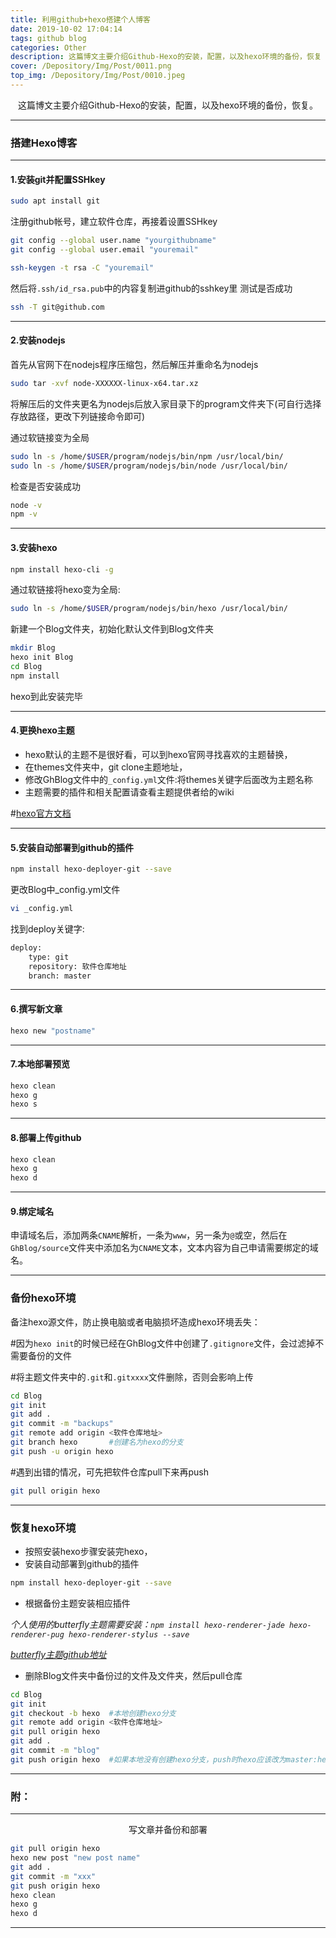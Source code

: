 ```yaml
---
title: 利用github+hexo搭建个人博客
date: 2019-10-02 17:04:14
tags: github blog
categories: Other
description: 这篇博文主要介绍Github-Hexo的安装，配置，以及hexo环境的备份，恢复
cover: /Depository/Img/Post/0011.png
top_img: /Depository/Img/Post/0010.jpeg
---
```


<center>这篇博文主要介绍Github-Hexo的安装，配置，以及hexo环境的备份，恢复。</center>


---
### 搭建Hexo博客
---

#### 1.安装git并配置SSHkey
```bash
sudo apt install git
```
注册github帐号，建立软件仓库，再接着设置SSHkey
```bash
git config --global user.name "yourgithubname"
git config --global user.email "youremail"
```
```bash
ssh-keygen -t rsa -C "youremail"
```
然后将`.ssh/id_rsa.pub`中的内容复制进github的sshkey里
测试是否成功
```bash
ssh -T git@github.com
```

---
#### 2.安装nodejs

首先从官网下在nodejs程序压缩包，然后解压并重命名为nodejs

```bash
sudo tar -xvf node-XXXXXX-linux-x64.tar.xz
```

将解压后的文件夹更名为nodejs后放入家目录下的program文件夹下(可自行选择存放路径，更改下列链接命令即可)

通过软链接变为全局

```bash
sudo ln -s /home/$USER/program/nodejs/bin/npm /usr/local/bin/
sudo ln -s /home/$USER/program/nodejs/bin/node /usr/local/bin/
```

检查是否安装成功

```bash
node -v
npm -v
```

---

#### 3.安装hexo

```bash
npm install hexo-cli -g
```

通过软链接将hexo变为全局:

```bash
sudo ln -s /home/$USER/program/nodejs/bin/hexo /usr/local/bin/
```

新建一个Blog文件夹，初始化默认文件到Blog文件夹

```bash
mkdir Blog
hexo init Blog
cd Blog
npm install
```

hexo到此安装完毕

---
#### 4.更换hexo主题

* hexo默认的主题不是很好看，可以到hexo官网寻找喜欢的主题替换，
* 在themes文件夹中，git clone主题地址，
* 修改GhBlog文件中的`_config.yml`文件:将themes关键字后面改为主题名称
* 主题需要的插件和相关配置请查看主题提供者给的wiki

 #[hexo官方文档](https://hexo.io/zh-cn/docs/)

---

#### 5.安装自动部署到github的插件

```bash
npm install hexo-deployer-git --save
```

更改Blog中_config.yml文件

```bash
vi _config.yml
```

找到deploy关键字:

```bash
deploy:
    type: git
    repository: 软件仓库地址
    branch: master
```

---

#### 6.撰写新文章

```bash
hexo new "postname"
```

---

#### 7.本地部署预览

```bash
hexo clean
hexo g
hexo s
```

---

#### 8.部署上传github

```bash
hexo clean
hexo g
hexo d
```

---

#### 9.绑定域名

申请域名后，添加两条`CNAME`解析，一条为`www`，另一条为`@`或空，然后在`GhBlog/source`文件夹中添加名为`CNAME`文本，文本内容为自己申请需要绑定的域名。

---

### 备份hexo环境

备注hexo源文件，防止换电脑或者电脑损坏造成hexo环境丢失：

#因为`hexo init`的时候已经在GhBlog文件中创建了`.gitignore`文件，会过滤掉不需要备份的文件

#将主题文件夹中的`.git`和`.gitxxxx`文件删除，否则会影响上传

```bash
cd Blog
git init
git add .
git commit -m "backups"
git remote add origin <软件仓库地址>
git branch hexo       #创建名为hexo的分支
git push -u origin hexo
```
#遇到出错的情况，可先把软件仓库pull下来再push

```bash
git pull origin hexo
```

---

### 恢复hexo环境

* 按照安装hexo步骤安装完hexo，
* 安装自动部署到github的插件

```bash
npm install hexo-deployer-git --save
```

* 根据备份主题安装相应插件

*个人使用的butterfly主题需要安装：`npm install hexo-renderer-jade hexo-renderer-pug hexo-renderer-stylus --save`*

*[butterfly主题github地址](https://github.com/jerryc127/hexo-theme-butterfly)*

* 删除Blog文件夹中备份过的文件及文件夹，然后pull仓库

 ```bash
cd Blog
git init
git checkout -b hexo  #本地创建hexo分支
git remote add origin <软件仓库地址>
git pull origin hexo
git add .
git commit -m "blog"
git push origin hexo  #如果本地没有创建hexo分支，push时hexo应该改为master:hexo
```

---

### 附：

---

<center>写文章并备份和部署</center>

```bash
git pull origin hexo
hexo new post "new post name"
git add .
git commit -m "xxx"
git push origin hexo
hexo clean
hexo g
hexo d
```

---
